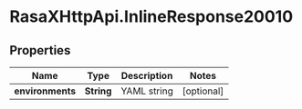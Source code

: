 # RasaXHttpApi.InlineResponse20010

## Properties

Name | Type | Description | Notes
------------ | ------------- | ------------- | -------------
**environments** | **String** | YAML string | [optional] 


